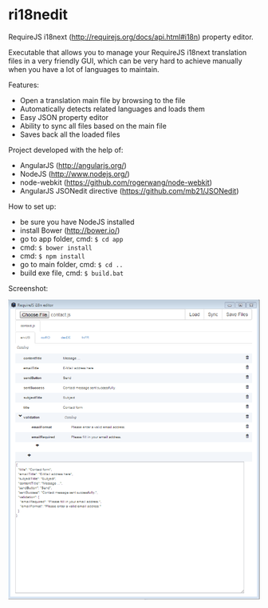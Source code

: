 ri18nedit
=========

RequireJS i18next (http://requirejs.org/docs/api.html#i18n) property editor.

Executable that allows you to manage your RequireJS i18next translation files in a very friendly GUI, which can be very hard to achieve manually when you have a lot of languages to maintain.

Features:
* Open a translation main file by browsing to the file
* Automatically detects related languages and loads them
* Easy JSON property editor
* Ability to sync all files based on the main file
* Saves back all the loaded files

Project developed with the help of:
* AngularJS (http://angularjs.org/)
* NodeJS (http://www.nodejs.org/)
* node-webkit (https://github.com/rogerwang/node-webkit)
* AngularJS JSONedit directive (https://github.com/mb21/JSONedit)

How to set up:
* be sure you have NodeJS installed
* install Bower (http://bower.io/)
* go to app folder, cmd: <code>$ cd app</code>
* cmd: <code>$ bower install</code>
* cmd: <code>$ npm install</code>
* go to main folder, cmd: <code>$ cd ..</code>
* build exe file, cmd: <code>$ build.bat</code>

Screenshot:

![Image](screenshots/ri18nedit.png)


